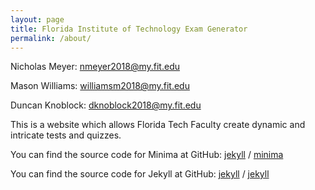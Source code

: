 ```yaml
---
layout: page
title: Florida Institute of Technology Exam Generator
permalink: /about/
---
```


Nicholas Meyer: nmeyer2018@my.fit.edu

Mason Williams: williamsm2018@my.fit.edu

Duncan Knoblock: dknoblock2018@my.fit.edu

This is a website which allows Florida Tech Faculty create dynamic and intricate tests and quizzes.

You can find the source code for Minima at GitHub:
[jekyll][jekyll-organization] /
[minima](https://github.com/jekyll/minima)

You can find the source code for Jekyll at GitHub:
[jekyll][jekyll-organization] /
[jekyll](https://github.com/jekyll/jekyll)


[jekyll-organization]: https://github.com/jekyll

